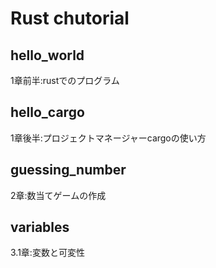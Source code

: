 # Rust chutorial

## hello_world

1章前半:rustでのプログラム

## hello_cargo

1章後半:プロジェクトマネージャーcargoの使い方

## guessing_number

2章:数当てゲームの作成

## variables

3.1章:変数と可変性
